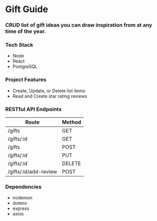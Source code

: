 # Gift Guide

### CRUD list of gift ideas you can draw inspiration from at any time of the year.

### Tech Stack
- Node
- React
- PostgreSQL

### Project Features
- Create, Update, or Delete list items
- Read and Create star rating reviews

### RESTful API Endpoints

| Route                 | Method |
| --------------------- | ------ |
| /gifts                | GET    |
| /gifts/:id            | GET    |
| /gifts                | POST   |
| /gifts/:id            | PUT    |
| /gifts/:id            | DELETE |
| /gifts/:id/add-review | POST   |

### Dependencies
- nodemon
- dotenv
- express
- axios
